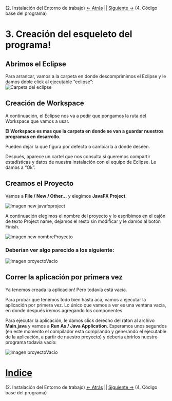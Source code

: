 (2. Instalación del Entorno de trabajo) [<- Atrás](2-entorno-de-trabajo.md) || [Siguiente ->](4-codigo-por-defecto.md) (4. Código base del programa)  

# 3. Creación del esqueleto del programa!  
## Abrimos el Eclipse  

Para arrancar, vamos a la carpeta en donde descomprimimos el Eclipse y le damos doble click al ejecutable “eclipse”:  
![Carpeta del eclipse](https://laureanoblonsky.github.io/ptf-guia-java-excel/docs/images/dir_eclipse.png)

## Creación de Workspace

 A continuación, el Eclipse nos va a pedir que pongamos la ruta del Workspace que vamos a usar.
 
 **El Workspace es mas que la carpeta en donde se van a guardar nuestros programas en desarrollo**.

 Pueden dejar la que figura por defecto o cambiarla a donde deseen.

 Después, aparece un cartel que nos consulta si queremos compartir estadísticas y datos de nuestra instalación con el equipo de Eclipse. Le damos a “Ok”.

## Creamos el Proyecto

 Vamos a **File / New / Other…** y elegimos **JavaFX Project**.  

![Imagen new javafxproject](https://laureanoblonsky.github.io/ptf-guia-java-excel/docs/images/newProy.png)

 A continuación elegimos el nombre del proyecto y lo escribimos en el cajón de texto Project name, dejamos el resto sin modificar y le damos al botón Finish.  

![Imagen new nombreProyecto](https://laureanoblonsky.github.io/ptf-guia-java-excel/docs/images/proyName.png)

### Deberían ver algo parecido a los siguiente:

![Imagen proyectoVacio](https://laureanoblonsky.github.io/ptf-guia-java-excel/docs/images/proyectolimpio.png)


## Correr la aplicación por primera vez
 Ya tenemos creada la aplicación! Pero todavía está vacía.  

 Para probar que tenemos todo bien hasta acá, vamos a ejecutar la aplicación por primera vez. Lo único que vamos a ver es una ventana vacía, en donde después iremos agregando los componentes.

 Para ejecutar la aplicación, le damos click derecho del raton al archivo **Main.java** y vamos a **Run As / Java Application**. Esperamos unos segundos (en este momento el compilador está compilando y generando el ejecutable de la aplicación, a partir de nuestro proyecto) y debería abrirlos nuestro programa todavía vacío:  


![Imagen proyectoVacio](https://laureanoblonsky.github.io/ptf-guia-java-excel/docs/images/appvacia.png)  

# [Indice](../README.md#indice)  
(2. Instalación del Entorno de trabajo) [<- Atrás](2-entorno-de-trabajo.md) || [Siguiente ->](4-codigo-por-defecto.md) (4. Código base del programa)    
